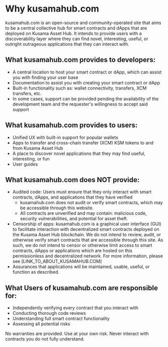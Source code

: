 # Why kusamahub.com
kusamahub.com is an open-source and community-operated site that aims to be a central collective hub for smart contracts and dApps that are deployed on Kusama Asset Hub. It intends to provide users with a discoverability layer where they can find novel, interesting, useful, or outright outrageous applications that they can interact with.

## What kusamahub.com provides to developers:
- A central location to host your smart contract or dApp, which can assist you with finding your user base
- Documentation to assist you with creating your smart contract or dApp
- Built-in functionality such as: wallet connectivity, transfers, XCM transfers, etc.
- In some cases, support can be provided pending the availability of the development team and the requester's willingness to accept said support

## What kusamahub.com provides to users:
- Unified UX with built-in support for popular wallets
- Apps to transfer and cross-chain transfer (XCM) KSM tokens to and from Kusama Asset Hub
- A place to discover novel applications that they may find useful, interesting, or fun
- User guides 

## What kusamahub.com does NOT provide:
- Audited code: Users must ensure that they only interact with smart contracts, dApps, and applications that they have verified
    - kusamahub.com does not audit or verify smart contracts, which may be accessible through this website.
    - All contracts are unverified and may contain: malicious code, security vulnerabilities, and potential for asset theft.
- Censorship of apps: kusamahub.com is a graphical user interface (GUI) to facilitate interaction with decentralized smart contracts deployed on the Kusama Asset Hub blockchain. We do not intend to review, audit, or otherwise verify smart contracts that are accessible through this site. As such, we do not intend to censor or otherwise limit access to smart contracts, dApps or applications which are hosted on this permissionless and decentralized network. For more information, please see [LINK_TO_ABOUT_KUSAMAHUB.COM]
- Assurances that applications will be maintained, usable, useful, or function as described.

## What Users of kusamahub.com are responsible for:
- Independently verifying every contract that you interact with
- Conducting thorough code reviews
- Understanding full smart contract functionality
- Assessing all potential risks

No warranties are provided. Use at your own risk. Never interact with contracts you do not fully understand.
